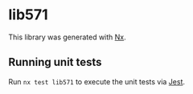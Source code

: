 # lib571

This library was generated with [Nx](https://nx.dev).

## Running unit tests

Run `nx test lib571` to execute the unit tests via [Jest](https://jestjs.io).
